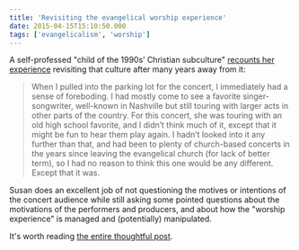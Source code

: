```yaml
---
title: 'Revisiting the evangelical worship experience'
date: 2015-04-15T15:10:50.000
tags: ['evangelicalism', 'worship']
---
```


A self-professed "child of the 1990s’ Christian subculture" [recounts her experience](http://theothersideofreason.com/2015/04/09/2914/) revisiting that culture after many years away from it:

> When I pulled into the parking lot for the concert, I immediately had a sense of foreboding. I had mostly come to see a favorite singer-songwriter, well-known in Nashville but still touring with larger acts in other parts of the country. For this concert, she was touring with an old high school favorite, and I didn’t think much of it, except that it might be fun to hear them play again. I hadn’t looked into it any further than that, and had been to plenty of church-based concerts in the years since leaving the evangelical church (for lack of better term), so I had no reason to think this one would be any different. Except that it was.

Susan does an excellent job of not questioning the motives or intentions of the concert audience while still asking some pointed questions about the motivations of the performers and producers, and about how the "worship experience" is managed and (potentially) manipulated.

It's worth reading [the entire thoughtful post](http://theothersideofreason.com/2015/04/09/2914/).
